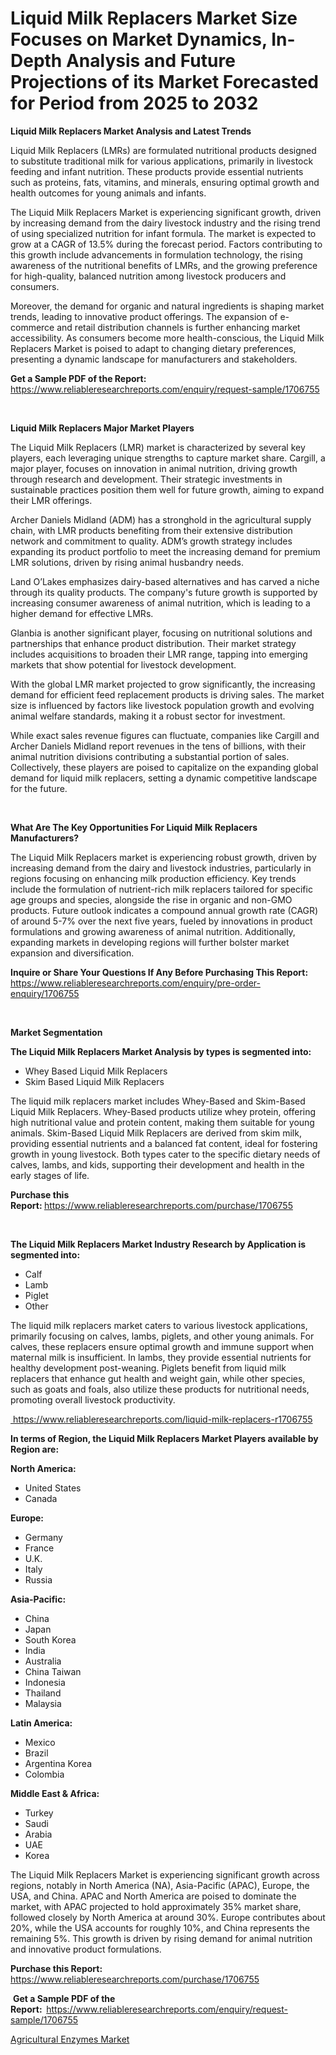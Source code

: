 <p><h1>Liquid Milk Replacers Market Size Focuses on Market Dynamics, In-Depth Analysis and Future Projections of its Market Forecasted for Period from 2025 to 2032</h1></p><p><strong>Liquid Milk Replacers Market Analysis and Latest Trends</strong></p>
<p><p>Liquid Milk Replacers (LMRs) are formulated nutritional products designed to substitute traditional milk for various applications, primarily in livestock feeding and infant nutrition. These products provide essential nutrients such as proteins, fats, vitamins, and minerals, ensuring optimal growth and health outcomes for young animals and infants. </p><p>The Liquid Milk Replacers Market is experiencing significant growth, driven by increasing demand from the dairy livestock industry and the rising trend of using specialized nutrition for infant formula. The market is expected to grow at a CAGR of 13.5% during the forecast period. Factors contributing to this growth include advancements in formulation technology, the rising awareness of the nutritional benefits of LMRs, and the growing preference for high-quality, balanced nutrition among livestock producers and consumers.</p><p>Moreover, the demand for organic and natural ingredients is shaping market trends, leading to innovative product offerings. The expansion of e-commerce and retail distribution channels is further enhancing market accessibility. As consumers become more health-conscious, the Liquid Milk Replacers Market is poised to adapt to changing dietary preferences, presenting a dynamic landscape for manufacturers and stakeholders.</p></p>
<p><strong>Get a Sample PDF of the Report:&nbsp;</strong> <a href="https://www.reliableresearchreports.com/enquiry/request-sample/1706755?utm_campaign=2657&utm_medium=2&utm_source=Github&utm_content=ia&utm_term=01042025&utm_id=liquid-milk-replacers">https://www.reliableresearchreports.com/enquiry/request-sample/1706755</a></p>
<p>&nbsp;</p>
<p><strong>Liquid Milk Replacers Major Market Players</strong></p>
<p><p>The Liquid Milk Replacers (LMR) market is characterized by several key players, each leveraging unique strengths to capture market share. Cargill, a major player, focuses on innovation in animal nutrition, driving growth through research and development. Their strategic investments in sustainable practices position them well for future growth, aiming to expand their LMR offerings.</p><p>Archer Daniels Midland (ADM) has a stronghold in the agricultural supply chain, with LMR products benefiting from their extensive distribution network and commitment to quality. ADM’s growth strategy includes expanding its product portfolio to meet the increasing demand for premium LMR solutions, driven by rising animal husbandry needs.</p><p>Land O’Lakes emphasizes dairy-based alternatives and has carved a niche through its quality products. The company's future growth is supported by increasing consumer awareness of animal nutrition, which is leading to a higher demand for effective LMRs.</p><p>Glanbia is another significant player, focusing on nutritional solutions and partnerships that enhance product distribution. Their market strategy includes acquisitions to broaden their LMR range, tapping into emerging markets that show potential for livestock development.</p><p>With the global LMR market projected to grow significantly, the increasing demand for efficient feed replacement products is driving sales. The market size is influenced by factors like livestock population growth and evolving animal welfare standards, making it a robust sector for investment.</p><p>While exact sales revenue figures can fluctuate, companies like Cargill and Archer Daniels Midland report revenues in the tens of billions, with their animal nutrition divisions contributing a substantial portion of sales. Collectively, these players are poised to capitalize on the expanding global demand for liquid milk replacers, setting a dynamic competitive landscape for the future.</p></p>
<p>&nbsp;</p>
<p><strong>What Are The Key Opportunities For Liquid Milk Replacers Manufacturers?</strong></p>
<p><p>The Liquid Milk Replacers market is experiencing robust growth, driven by increasing demand from the dairy and livestock industries, particularly in regions focusing on enhancing milk production efficiency. Key trends include the formulation of nutrient-rich milk replacers tailored for specific age groups and species, alongside the rise in organic and non-GMO products. Future outlook indicates a compound annual growth rate (CAGR) of around 5-7% over the next five years, fueled by innovations in product formulations and growing awareness of animal nutrition. Additionally, expanding markets in developing regions will further bolster market expansion and diversification.</p></p>
<p><strong>Inquire or Share Your Questions If Any Before Purchasing This Report:</strong> <a href="https://www.reliableresearchreports.com/enquiry/pre-order-enquiry/1706755?utm_campaign=2657&utm_medium=2&utm_source=Github&utm_content=ia&utm_term=01042025&utm_id=liquid-milk-replacers">https://www.reliableresearchreports.com/enquiry/pre-order-enquiry/1706755</a></p>
<p>&nbsp;</p>
<p><strong>Market Segmentation</strong></p>
<p><strong>The Liquid Milk Replacers Market Analysis by types is segmented into:</strong></p>
<p><ul><li>Whey Based Liquid Milk Replacers</li><li>Skim Based Liquid Milk Replacers</li></ul></p>
<p><p>The liquid milk replacers market includes Whey-Based and Skim-Based Liquid Milk Replacers. Whey-Based products utilize whey protein, offering high nutritional value and protein content, making them suitable for young animals. Skim-Based Liquid Milk Replacers are derived from skim milk, providing essential nutrients and a balanced fat content, ideal for fostering growth in young livestock. Both types cater to the specific dietary needs of calves, lambs, and kids, supporting their development and health in the early stages of life.</p></p>
<p><strong>Purchase this Report:&nbsp;</strong><a href="https://www.reliableresearchreports.com/purchase/1706755?utm_campaign=2657&utm_medium=2&utm_source=Github&utm_content=ia&utm_term=01042025&utm_id=liquid-milk-replacers">https://www.reliableresearchreports.com/purchase/1706755</a></p>
<p>&nbsp;</p>
<p><strong>The Liquid Milk Replacers Market Industry Research by Application is segmented into:</strong></p>
<p><ul><li>Calf</li><li>Lamb</li><li>Piglet</li><li>Other</li></ul></p>
<p><p>The liquid milk replacers market caters to various livestock applications, primarily focusing on calves, lambs, piglets, and other young animals. For calves, these replacers ensure optimal growth and immune support when maternal milk is insufficient. In lambs, they provide essential nutrients for healthy development post-weaning. Piglets benefit from liquid milk replacers that enhance gut health and weight gain, while other species, such as goats and foals, also utilize these products for nutritional needs, promoting overall livestock productivity.</p></p>
<p><a href="https://www.reliableresearchreports.com/liquid-milk-replacers-r1706755?utm_campaign=2657&utm_medium=2&utm_source=Github&utm_content=ia&utm_term=01042025&utm_id=liquid-milk-replacers">&nbsp;https://www.reliableresearchreports.com/liquid-milk-replacers-r1706755</a></p>
<p><strong>In terms of Region, the Liquid Milk Replacers Market Players available by Region are:</strong></p>
<p>
    <p> <strong> North America: </strong>
        <ul>
            <li>United States</li>
            <li>Canada</li>
        </ul>
        </p> 
    <p> <strong> Europe: </strong>
        <ul>
            <li>Germany</li>
            <li>France</li>
            <li>U.K.</li>
            <li>Italy</li>
            <li>Russia</li>
        </ul>
        </p> 
    <p> <strong> Asia-Pacific: </strong>
        <ul>
            <li>China</li>
            <li>Japan</li>
            <li>South Korea</li>
            <li>India</li>
            <li>Australia</li>
            <li>China Taiwan</li>
            <li>Indonesia</li>
            <li>Thailand</li>
            <li>Malaysia</li>
        </ul>
        </p> 
    <p> <strong> Latin America: </strong>
        <ul>
            <li>Mexico</li>
            <li>Brazil</li>
            <li>Argentina Korea</li>
            <li>Colombia</li>
        </ul>
        </p> 
    <p> <strong> Middle East & Africa: </strong>
        <ul>
            <li>Turkey</li>
            <li>Saudi</li>
            <li>Arabia</li>
            <li>UAE</li>
            <li>Korea</li>
        </ul>
    </p>
    </p>
<p><p>The Liquid Milk Replacers Market is experiencing significant growth across regions, notably in North America (NA), Asia-Pacific (APAC), Europe, the USA, and China. APAC and North America are poised to dominate the market, with APAC projected to hold approximately 35% market share, followed closely by North America at around 30%. Europe contributes about 20%, while the USA accounts for roughly 10%, and China represents the remaining 5%. This growth is driven by rising demand for animal nutrition and innovative product formulations.</p></p>
<p><strong>Purchase this Report: </strong><a href="https://www.reliableresearchreports.com/purchase/1706755?utm_campaign=2657&utm_medium=2&utm_source=Github&utm_content=ia&utm_term=01042025&utm_id=liquid-milk-replacers">https://www.reliableresearchreports.com/purchase/1706755</a></p>
<p>&nbsp;<strong>Get a Sample PDF of the Report:&nbsp;&nbsp;</strong><a href="https://www.reliableresearchreports.com/enquiry/request-sample/1706755?utm_campaign=2657&utm_medium=2&utm_source=Github&utm_content=ia&utm_term=01042025&utm_id=liquid-milk-replacers">https://www.reliableresearchreports.com/enquiry/request-sample/1706755</a></p>
<p><strong></strong></p>
<p><p><a href="https://github.com/waverlyam689/Market-Research-Report-List-1/blob/main/agricultural-enzymes-market.md?utm_campaign=2657&utm_medium=2&utm_source=Github&utm_content=ia&utm_term=01042025&utm_id=liquid-milk-replacers">Agricultural Enzymes Market</a></p></p>